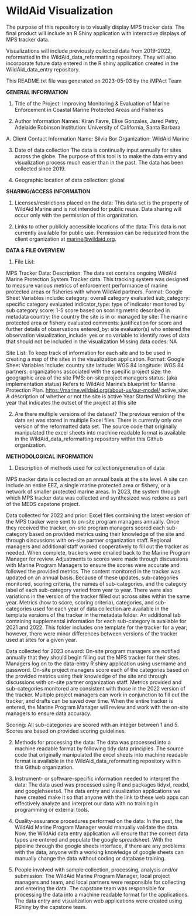 # WildAid Visualization

The purpose of this repository is to visually display MPS tracker data. The final product will include an R Shiny application with interactive displays of MPS tracker data. 

Visualizations will include previously collected data from 2019-2022, reformatted in the WildAid_data_reformatting repository. They will also incorporate future data entered in the R shiny application created in the WildAid_data_entry repository. 

This README.txt file was generated on 2023-05-03 by the iMPAct Team 

**GENERAL INFORMATION**

1. Title of the Project: Improving Monitoring & Evaluation of Marine Enforcement in Coastal Marine Protected Areas and Fisheries 

2. Author Information 
Names: Kiran Favre, Elise Gonzales, Jared Petry, Adelaide Robinson
Institution: University of California, Santa Barbara

A. Client Contact Information
Name: Silvia Bor
Organization: WildAid Marine

3. Date of data collection
The data is continually input annually for sites across the globe.  The purpose of this tool is to make the data entry and visualization process much easier than in the past.  The data has been collected since 2019.

4. Geographic location of data collection: global


**SHARING/ACCESS INFORMATION**

1. Licenses/restrictions placed on the data: 
This data set is the property of WildAid Marine and is not intended for public reuse. Data sharing will occur only with the permission of this organization.

2. Links to other publicly accessible locations of the data: 
This data is not currently available for public use. Permission can be requested from the client organization at marine@wildaid.org.


**DATA & FILE OVERVIEW**

1. File List:

MPS Tracker Data:
Description: The data set contains ongoing WildAid Marine Protection System Tracker data. This tracking system was designed to measure various metrics of enforcement performance of marine protected areas or fisheries with whom WildAid partners.
Format: Google Sheet
Variables include: 
category: overall category evaluated
sub_category: specific category evaluated
indicator_type: type of indicator monitored by sub category
score: 1-5 score based on scoring metric described in metadata
country: the country the site is in or managed by
site: The marine protected area or fishery evaluated
comments: justification for score and further details of observations
entered_by: site evaluator(s) who entered the observation
visualization_include: yes or no variable to identify rows of data that should not be included in the visualization
Missing data codes: NA

Site List:
To keep track of information for each site and to be used in creating a map of the sites in the visualization application.
Format: Google Sheet
Variables Include:
country
site
latitude: WGS 84
longitude: WGS 84
partners: organizations associated with the specific project
size: the geographic area of the site
PMS: on-site project managers 
status: (aka implementation status) Refers to WildAid Marine’s blueprint for Marine Protection Plan. https://marine.wildaid.org/about-us/our-model/
active_site: A description of whether or not the site is active 
Year Started Working: the year that indicates the outset of the project at this site

2. Are there multiple versions of the dataset? 
The previous version of the data set was stored in multiple Excel files. There is currently only one version of the reformatted data set. The source code that originally manipulated the excel sheets into machine readable format is available in the WildAid_data_reformatting repository within this Github organization.

**METHODOLOGICAL INFORMATION**

1. Description of methods used for collection/generation of data:

MPS tracker data is collected on an annual basis at the site level. A site can include an entire EEZ, a single marine protected area or fishery, or a network of smaller protected marine areas. In 2023, the system through which MPS tracker data was collected and synthesized was redone as part of the MEDS capstone project. 

Data collected for 2022 and prior: Excel files containing the latest version of the MPS tracker were sent to on-site program managers annually. Once they received the tracker, on-site program managers scored each sub-category based on provided metrics using their knowledge of the site and through discussions with on-site partner organization staff. Regional managers and additional staff worked cooperatively to fill out the tracker as needed. When complete, trackers were emailed back to the Marine Program Manager for review. Adjustments to scores were made through discussions with Marine Program Managers to ensure the scores were accurate and followed the provided metrics. The content monitored in the tracker was updated on an annual basis. Because of these updates, sub-categories monitored, scoring criteria, the names of sub-categories, and the category label of each sub-category varied from year to year. There were also variations in the version of the tracker filled out across sites within the same year. Metrics (how to score, scoring criteria), categories, and sub-categories used for each year of data collection are available in the template versions of the tracker in the metadata folder. An additional tab containing supplemental information for each sub-category is available for 2021 and 2022. This folder includes one template for the tracker for a year; however, there were minor differences between versions of the tracker used at sites for a given year.
    
Data collected for 2023 onward: On-site program managers are notified annually that they should begin filling out the MPS tracker for their sites. Managers log on to the data-entry R shiny application using username and password. On-site project managers score each of the categories based on the provided metrics using their knowledge of the site and through discussions with on-site partner organization staff. Metrics provided and sub-categories monitored are consistent with those in the 2022 version of the tracker. Multiple project managers can work in conjunction to fill out the tracker, and drafts can be saved over time. When the entire tracker is entered, the Marine Program Manager will review and work with the on-site managers to ensure data accuracy.

Scoring: All sub-categories are scored with an integer between 1 and 5. Scores are based on provided scoring guidelines.


2. Methods for processing the data: 
The data was processed into a machine readable format by following tidy data principles.  The source code that originally manipulated the excel sheets into machine readable format is available in the WildAid_data_reformatting repository within this Github organization.

3. Instrument- or software-specific information needed to interpret the data:
The data used was processed using R and packages tidyxl, readxl, and googlehseets4.  The data entry and visualization applications we have created make it so that anyone with the link to these web apps can effectively analyze and interpret our data with no training in programming or external tools.

4. Quality-assurance procedures performed on the data:
In the past, the WildAid Marine Program Manager would manually validate the data.  Now, the WildAid data entry application will ensure that the correct data types are entered and populate the google spreadsheet.  With the pipeline through the google sheets interface, if there are any problems with the data, anyone with a working knowledge of google sheets can manually change the data without coding or database training.

5. People involved with sample collection, processing, analysis and/or submission:
The WildAid Marine Program Manager, local project managers and team, and local partners were responsible for collecting and entering the data. The capstone team was responsible for processing the data into a machine readable format for the applications.  The data entry and visualization web applications were created using RShiny by the capstone team.
